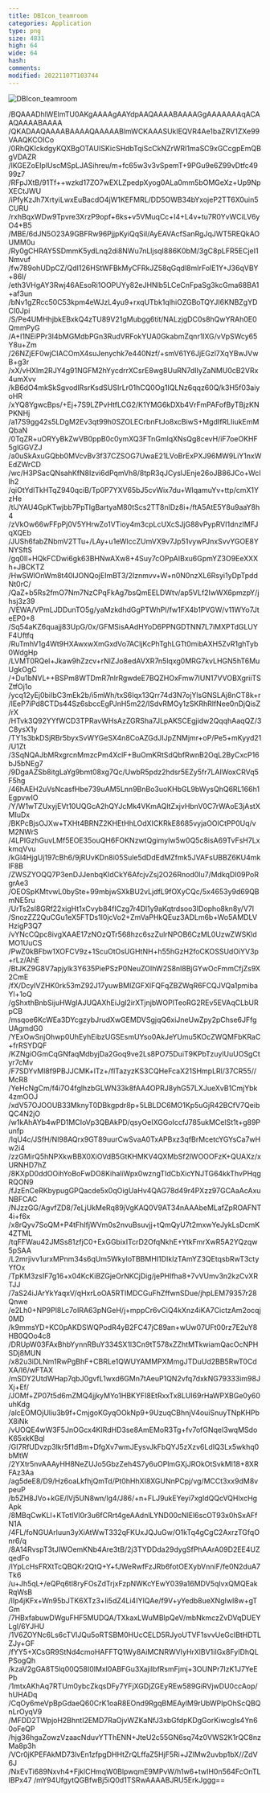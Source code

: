 ```yaml
---
title: DBIcon_teamroom
categories: Application
type: png
size: 4831
high: 64
wide: 64
hash: 
comments: 
modified: 20221107T103744
---
```

![DBIcon_teamroom][1]

[1]: data:image/png;base64,/iVBORw0KGgoAAAANSUhEUgAAAEAAAABACAYAAAHdbkFIAAAABGdBTUEAALGPC/xh
/BQAAADhlWElmTU0AKgAAAAgAAYdpAAQAAAABAAAAGgAAAAAAAqACAAQAAAABAAAA
/QKADAAQAAAABAAAAQAAAAABlmWCKAAASUklEQVR4Ae1baZRV1ZXe99VAAQKCOICo
/0RhQKIckdgyKQXBgOTAUISKicSHdbTqiScCkNZrWRI1maSC9xGCcgpEmQBgVDAZR
/lKGEZoEIplUscMSpLJASihreu/m+fc65w3v3vSpemT+9PGu9e6Z99vDtfc4999z7
/RFpJXtB/91Tf++wzkd17ZO7wEXLZpedpXyog0ALa0mm5bOMGeXz+Up9NpXECtJWU
/iPfyKzJh7XrtyiLwxEuBacdO4jW1KEFMRL/DD5OWB34bYxojeP2TT6X0uin5CURU
/rxhBqxWDw9Tpvre3XrzP9opf+6ks+v5VMuqCc+I4+L4v+tu7R0YvWCiLV6yO4+B5
/MBE/6dJN5O23A9GBFRw96PjjpKyiQqSiI/AyEAVAcfSanRgJqJWT5REQkAOUMM0u
/Ry0gCHRAY5SDmmK5ydLnq2di8NWu7nLljsqI886K0bM/3gC8pLFR5ECjeI1Nmvuf
/fw789ohUDpCZ/QdI126HStWFBkMyCFRkJZ58qGqdl8mIrFolE1Y+J36qVBY+86I/
/eth3VHgAY3Rwj46AEsoRi1OOPUYy82eJHNlb5LCeCnFpaSg3kcGma68BA1+af3un
/bNv1gZRcc50C53kpm4eWJzL4yu9+rxqUTbk1qlhiOZGBoTQYJI6KNBZgYDCI0Jpi
/S/Pe4UMHhjbkEBxkQ4zTU89V21gMubgg6tit/NALzjgDC0s8hQwYRAh0E0QmmPyG
/A+I1NEiPPr3l4bMGMdbPGn3RudVRFokYUA0GkabmZqnr1lXG/vVpSWcy65Y8u+Zm
/26NZjEF0wjCIACOmX4suJenychk7e440Nzf/+smV61Y6JjEGzl7XqYBwJVwB+g3r
/xX/vHXlm2RJY4g91NGFM2hYycdrrXCsrE8wg8UuRN7dIIyZaNMU0cB2VRx4umXvv
/kB6dO4mkSkSgvodlRsrKsdSUSIrLr01hCQ0Og1IQLNz6qqz60Q/k3H5f03aiyoHR
/xYQ8YgwcBps/+Ej+7S9LZPvHtfLCG2/K1YMG6kDXb4VrFmPAFofByTBjzKNPKNHj
/a17S9gg42s5LDgM2Ev3qt99h0SZOLECrbnFtJo8xcBiwS+MgdIfRLIiukEmMQbaN
/0TqZR+uORYyBkZwVB0ppB0c0ymXQ3FTnGmlqXNsQg8cevH/iF7oeOKHF5glGGVZJ
/a0uSkAxuGQbb0MVcvBv3f37CZSOG7UwaE21LVoBrExPXJ96MW9LiY1nxWEdZWrCD
/wc/H3PSacQNsahKfN8Izvi6dPqmVh8/8tpR3qJCyslJEnje26oJB86JCo+WcIIh2
/qiOtYdlTkHTqZ940qciB/Tp0P7YXV65bJ5cvWix7du+WlqamuYv+ttp/cmX1YzHe
/tlJYAU4GpKTwjbb7PpTIgBartyaM80tScs2TT8nlDz8i+/ftA5AtE5Y8u9aaY8h4
/zVkOw66wFFpPj0V5YHrwZo1VTioy4m3cpLcUXcSJjG88vPypRVI1dnzIMFJqXQEb
/JUSh6fabZNbmV2TTu+/LAy+u1eWlccZUmVX9v7Jp51vywPJnxSvvYGOE8YNYSftS
/gq0Il+HQkFCDwi6gk63BHNwAXw8+4Suy7cOPpAIBxu6GpmYZ3O9EeXXXh+JBCKTZ
/HwSWlOnWm8t40lJONQojEImBT3/2Iznmvv+W+n0N0nzXL6Rsyi1yDpTpddNt0rC/
/QaZ+b5Rs2fmO7Nm7NzCPqFkAg7bsQmEELDWtv/ap5VLf2IwWX6pmzpY/jhsj3z39
/VEWA/VPmLJDDunTO5g/yaMzkdhdGgPTWhPl/fw1FX4b1PVGW/v11WYo7JteEP0+8
/Sq54aKZ6quajj83UpG/0x/GFMSisAAdHYoD6PPNGDTNN7L7iMXPTdGLUYF4Uftfq
/RuTmhV1g4Wt9HXAwxwXmGxdVo7ACljKcPhTghLGTt0mibAXH5ZvR1ghTyb0WdgHp
/LVMT0RQel+Jkaw9hZzcv+rNlZJo8edAVXR7n5lqxg0MRG7kvLHGN5hT6MuUgkOgC
/+Du1bNVL++BSPm8WTDmR7nlrRgwdeE7BQZHOxFmw7IUN17VVOBXgriiTSZtfOj1o
/ycq12yEj0biIbC3mEk2b/i5mWh/txS6Iqx13Qrr74d3N7ojYlsGNSLAj8nCT8k+r
/lEeP7iPd8CTDs44Sz6sbccEgPJnH5m22/ISdvRMOy1zSKRhRlfNee0nDjQisZ/rX
/HTvk3Q92YYfWCD3TPRavWHsAzZGRSha7JLpAKSCEgjidw2QqqhAaqQZ/3C8ysX1y
/TY1s3bkDSjRBr5byxSvWYGeSX4n8CoAZGdJIJpZNMjmr+oP/Pe5+mKyyd21/U1Zt
/3SqNQAJbMRxgrcnMmzcPm4XclF+BuOmKRtSdQbfRwnB2OqL2ByCxcP16bJ5bNEg7
/9DgaAZSb8itgLaYg9bmt08xg7Qc/UwbR5pdz2hdsr5EZy5fr7LAIWoxCRVq5F5hg
/46hAEH2uVsNcasfHbe739uAM5Lnn9BnBo3uoKHbGL9bWysQhQ6RL166h1EgpvwIO
/Y/W1wTZUxyjEVt10UQGcA2hQYJcMk4VKmAQltZxjvHbnV0C7rWAoE3jAstXMIuDx
/BKPcBjsOJXw+TXHt4BRNZ2KHEtHhLOdXICKRkE8685vyjaOOlCtPP0Uq/vM2NWrS
/4LPlGzhGuvLMf5EOE35ouQH6FOKNzwtQgimyIw5w0Q5c8isA69TvFsH7LxkmqVvu
/kGl4HjgUj197cBh6/9jRUvKDn8i05Sule5dDdEdMZfmk5JVAFsUBBZ6KU4mklF8B
/ZWSZYOQQ7P3enDJJenbqKIdCkY6AfcjvZsj2O26Rnod0lu7/MdkqDI09PoRgrAe3
/OEOSpKMtvwL0bySte+99mbjwSXkBU2vLjdfL9fOXyCQc/5x4653y9d69QBmNE5ru
/UrTs2sI8GRf22xigHt1xCvyb84fICzg7r4Dl1y9aKqtrdsoo3IDopho8kn8y/V7l
/SnozZZ2QuCGu1eX5FTDs1I0jcVo2+ZmVaPHkQEuz3ADLm6b+Wo5AMDLVHzigP3Q7
/vYNcCQpc8ivgXAAE17zNOzQTr568hzc6szZulrNPOB6CzML0UzwZWSKldMO1UuCS
/PwZ0kBFbw1XOFCV9z+1ScuOtOsUGHtNH+h55hGzH2foCKOSSUdOiYV3p+rLz/AhE
/BtJKZ9G8V7apjylk3Y635PiePSzP0NeuZOIhW2S8nl8BjGYwOcFmmCfjZs9X2CmE
/fX/DcyIVZHK0rk53mZ92J17yuwBMlZGFXlFQFqZBZWqR6FCQJVQa1pmibaYl+1oQ
/gShxthBnbSijuHWgIAJUQAXhEiJgl2irXTjnjbWOPlTeoRG2REv5EVAqCLbURpCB
/msqoe6KcWEa3DYcgzybJrudXwGEMDVSgjqQ6xiJneUwZpy2pChse6JFfgUAgmdG0
/YExOwSnjOhwp0UhEyhEibzUGSEsmUYso0AkJeYUmu5KOcZWQMFbKRaC+frRSYDQF
/KZNgiOGmCqGNfaqMdbyjDa2Goq9ve2Ls8PO75DuiT9KPbTzuylUuUOSgCtyr7cMv
/F7SDYvMl8f9PBJJCMK+lTz+/flTazyzKS3CQHeFcaX21SHmpLRl/37CR55//McR8
/YeHcNgCm/f4i7O4fglhzbGLWN33k8fAA4OPRJ8yhG57LXJueXvB1CmjYbk4zmOOJ
/xdV57OJOOUB33MknyT0DBkgpdr8p+5LBLDC6MO1Kp5uGjR42BCfV7QeibQC4N2jO
/w1kAhAYb4wPD1MCIoVp3QBAkPD/qsyOeIXGGoIccfJ785ukMCelSt1t+g89Punfp
/IqU4c/JSfH/Nl98AQrx9GT89uurCwSvaA0TxAPBxz3qfBrMcetcYGYsCa7wHw2i4
/zzGMirQ5hNPXkwBBX0XiOVdB5GtKHMKV4QXMbSf2lWOOOFzK+QUAXz/xURNHD7hZ
/8KXpD0ddOOihYoBoFwDO8KihaliWpx0wzngTIdCbXicYNJTG64kkThvPHqgRQON9
/fJzEnCeRKbypugGPQacde5x0qOigUaHv4QAG78d49r4PXzz97GCAaAcAxuNBFCAC
/NJzzGG/AgvfZD8/7eLjUkMeRq89jVgKAQ0V9AT34nAAAbeMLafZpROAFNT4i+f6x
/x8rQyv7SoQM+P4tFhIfjWVm0s2nvuBsuvjj+tQmQyU7t2mxwYeJykLsDcmK4ZTML
/tqFFWau42JMSs81zfjC0+ExGGbixITcrD2OfqNkhE+YtkFmrXwR5A2YQzqw5pSAA
/L2mrjivv1urxMPnm34s6qUm5WkyloTBBMHI1DIkIzTAmYZ3QEtqsbRwT3ctyYfOx
/TpKM3zsIF7g16+x04KcKiBZGjeOrNKCjDig/jePHlfha8+7vVUmv3n2kzCvXRTJJ
/7aS24iJArYkYaqxV/qHxrLoOA5RTIMDCGuFhZffwnSDue/jhpLEM79357r28Qnwe
/e2Lh0+NP9Pl8Lc7oIRA63pNGeH/j+mppCr6vCiQ4kXnz4iKA7CictzAm2ocqj0MD
/k9mmsYD+KC0pAKDSWQPodR4yB2FC47jC89an+wUw07UFt00rz7E2uY8HB0QOo4c8
/DRUpW03FAxBhbYynnRBuY334SX1l3Cn9tT578xZZhtMTkwiamQacOcNPHSDj8MUN
/x82u3iDLNm1RwPgBhF+CBRLe1QWUYAMMPXMmgJTDuUd2BB5RwT0CdXA/I6/wFTAX
/mSDY2UtdWHap7qbJ0gvfL1wxd6GMn7tAeuP1QN2vfq7dxkNG79333im98JXj+Ef/
/JOMf+ZP07t5d6mZMQ4jjkyMYo1HBKYFI8EtRxxTx8LUI69rHaWPXBGe0y60uhKdg
/alcEOMOjUliu3b9f+CmjgoKGyqOOkNp9+9UzuqCBhnjV4ouiSnuyTNpKHPbX8iNk
/vUOQE4wW3F5JnOGcx4KIRdHD3se8AmEMoR3Tg+fv7ofGNqeI3wqMSdoK65xkKBql
/GI7RfUDvzp3lkr5f1dBm+DfgXv7wmJEysvJkFbQYJ5zXzv6LdIQ3Lx5wkhq0bMtW
/2YXtr5nvAAAyHH8NeZUJo5GbzZeh4S7y6uOPlmGXjJROkOtSvkMI18+8XRFAz3Aa
/ag5deE8/D9/Hz6oaLkfhjQmTd/Pt0hHhXI8XGUNnPCpj/vg/MCCt3xx9dM8vpeuP
/b5ZH8JVo+kGE/lVj5UN8wn/lg4/J86/+n+FLJ9ukEYeyi7xgIdQQcVQHlxcHgApk
/8MBqCwKLl+KTotlVl0r3u6fCRrt4geAAdnlLYND00cNlEl6scOT93x0hSxAFfN1A
/4FL/foNGUArluun3yXiAtWwT332qFKUxJQJuGw/O1kTq4gCgC2AxrzTGfqOnr6/q
/8A14RvspT3tJIWOemKNb4Are3tB/2j3TYDDda29dygSfPhAArA09D2EE4UZqedFo
/lYpLcHsFRXtTcQBQKr2QtQ+Y+fJWeRwfFzJRb6fotOEXybVnniF/fe0N2duA7Tk6
/u+Jh5qL+/eQPq6tl8ryFOsZdTrjxFzpNWKcYEwY039a16MDV5qIvxQMQEakRqWsB
/lIp4jKFx+Wn95bJTK6XTz3+li5dZ4Li4IYIQAe/f9V+yYedb8ueXNgIwl8w+gTGm
/7HBxfabuwDWguFHF5MUDQA/TXkaxLWuMBlpQeV/mbNkmczZvDVqDUEYLgl/6YJHU
/1V6ZOYNc6Ls6cTVlJQu5oRTSBM0HUcCELD5RJyoUTVF1svvUeGcIBtHDTLZJy+GF
/fYY5+XCsGR9StNd4cmoHAFFTQ1Wy8AiMCNRWVIyHrXlBV1iIGx8FyIDhQLPSogQh
/kzaV2gGA8T5lq00Q58I0lMxl0ABFGu3XajiIbfRsmFjmj+3OUNPr7IzK1J7YeEPb
/1mtxAKhAq7RTUm0ybcZkqsDFy7YFjXGDjZGEyREw589GiRVjwDU0ccAop/hUHADq
/CqOy6meVpBpGdaeQ60CrK1oaR8EOnd9RgqBMEAylM9rUbWPIpOhScQBQnLrOyqV9
/MFDD2TWpjoH2BhntI2EMD7RaOjvWZKaNfJ3xbGfdpKDgGorKiwcgIs4Yn60oFeQP
/hjg36hgaZowzVzaacNduvYTThENN+JteU2c55GN6sq74z0VWS2K1rQC8nzMa8p3h
/VCr0jKPEFAkMD73lvEn1zfpgDHHtZrQLffaZ5HjF5Ri+JZlMw2uvbp1bX//ZdV6J
/NxEvTi689Nxvh4+FjklCHmqW0BlpwqmE9MPvW/h1w6+twIH0n564FcOnTLIBPx47
/mY94UfgytQGBfwBj5iQ0d1TSRwAAAABJRU5ErkJggg==
